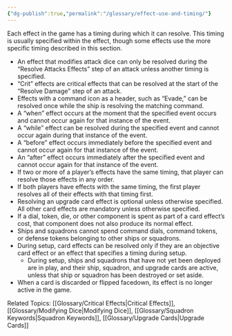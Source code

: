```yaml
---
{"dg-publish":true,"permalink":"/glossary/effect-use-and-timing/"}
---
```


Each effect in the game has a timing during which it can resolve. This timing is usually specified within the effect, though some effects use the more specific timing described in this section.

- An effect that modifies attack dice can only be resolved during the “Resolve Attacks Effects” step of an attack unless another timing is specified.
- “Crit” effects are critical effects that can be resolved at the start of the “Resolve Damage” step of an attack.
- Effects with a command icon as a header, such as “Evade,” can be resolved once while the ship is resolving the matching command.
- A “when” effect occurs at the moment that the specified event occurs and cannot occur again for that instance of the event.
- A “while” effect can be resolved during the specified event and cannot occur again during that instance of the event.
- A “before” effect occurs immediately before the specified event and cannot occur again for that instance of the event.
- An “after” effect occurs immediately after the specified event and cannot occur again for that instance of the event.
- If two or more of a player’s effects have the same timing, that player can resolve those effects in any order.
- If both players have effects with the same timing, the first player resolves all of their effects with that timing first.
- Resolving an upgrade card effect is optional unless otherwise specified. All other card effects are mandatory unless otherwise specified.
- If a dial, token, die, or other component is spent as part of a card effect’s cost, that component does not also produce its normal effect.
- Ships and squadrons cannot spend command dials, command tokens, or defense tokens belonging to other ships or squadrons.
- During setup, card effects can be resolved only if they are an objective card effect or an effect that specifies a timing during setup.
  - During setup, ships and squadrons that have not yet been deployed are in play, and their ship, squadron, and upgrade cards are active, unless that ship or squadron has been destroyed or set aside.
- When a card is discarded or flipped facedown, its effect is no longer active in the game.

Related Topics: [[Glossary/Critical Effects\|Critical Effects]], [[Glossary/Modifying Dice\|Modifying Dice]], [[Glossary/Squadron Keywords\|Squadron Keywords]], [[Glossary/Upgrade Cards\|Upgrade Cards]]
